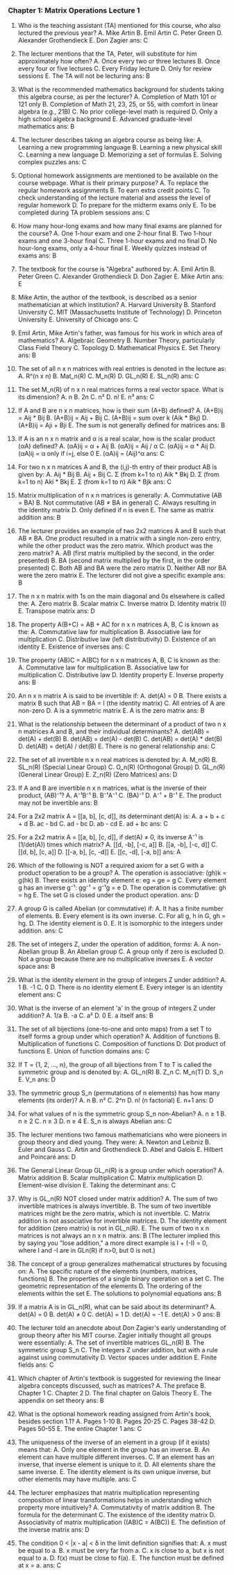 ### Chapter 1: Matrix Operations Lecture 1

1.  Who is the teaching assistant (TA) mentioned for this course, who also lectured the previous year?
    A.  Mike Artin
    B.  Emil Artin
    C.  Peter Green
    D.  Alexander Grothendieck
    E.  Don Zagier
    ans: C

2.  The lecturer mentions that the TA, Peter, will substitute for him approximately how often?
    A.  Once every two or three lectures
    B.  Once every four or five lectures
    C.  Every Friday lecture
    D.  Only for review sessions
    E.  The TA will not be lecturing
    ans: B

3.  What is the recommended mathematics background for students taking this algebra course, as per the lecturer?
    A.  Completion of Math 101 or 121 only
    B.  Completion of Math 21, 23, 25, or 55, with comfort in linear algebra (e.g., 21B)
    C.  No prior college-level math is required
    D.  Only a high school algebra background
    E.  Advanced graduate-level mathematics
    ans: B

4.  The lecturer describes taking an algebra course as being like:
    A.  Learning a new programming language
    B.  Learning a new physical skill
    C.  Learning a new language
    D.  Memorizing a set of formulas
    E.  Solving complex puzzles
    ans: C

5.  Optional homework assignments are mentioned to be available on the course webpage. What is their primary purpose?
    A.  To replace the regular homework assignments
    B.  To earn extra credit points
    C.  To check understanding of the lecture material and assess the level of regular homework
    D.  To prepare for the midterm exams only
    E.  To be completed during TA problem sessions
    ans: C

6.  How many hour-long exams and how many final exams are planned for the course?
    A.  One 1-hour exam and one 2-hour final
    B.  Two 1-hour exams and one 3-hour final
    C.  Three 1-hour exams and no final
    D.  No hour-long exams, only a 4-hour final
    E.  Weekly quizzes instead of exams
    ans: B

7.  The textbook for the course is "Algebra" authored by:
    A.  Emil Artin
    B.  Peter Green
    C.  Alexander Grothendieck
    D.  Don Zagier
    E.  Mike Artin
    ans: E

8.  Mike Artin, the author of the textbook, is described as a senior mathematician at which institution?
    A.  Harvard University
    B.  Stanford University
    C.  MIT (Massachusetts Institute of Technology)
    D.  Princeton University
    E.  University of Chicago
    ans: C

9.  Emil Artin, Mike Artin's father, was famous for his work in which area of mathematics?
    A.  Algebraic Geometry
    B.  Number Theory, particularly Class Field Theory
    C.  Topology
    D.  Mathematical Physics
    E.  Set Theory
    ans: B

10. The set of all n x n matrices with real entries is denoted in the lecture as:
    A.  R^(n x n)
    B.  Mat_n(R)
    C.  M_n(R)
    D.  GL_n(R)
    E.  SL_n(R)
    ans: C

11. The set M_n(R) of n x n real matrices forms a real vector space. What is its dimension?
    A.  n
    B.  2n
    C.  n²
    D.  n!
    E.  n³
    ans: C

12. If A and B are n x n matrices, how is their sum (A+B) defined?
    A.  (A+B)ij = Aij * Bij
    B.  (A+B)ij = Aij + Bij
    C.  (A+B)ij = sum over k (Aik * Bkj)
    D.  (A+B)ij = Aji + Bji
    E.  The sum is not generally defined for matrices
    ans: B

13. If A is an n x n matrix and α is a real scalar, how is the scalar product (αA) defined?
    A.  (αA)ij = α + Aij
    B.  (αA)ij = Aij / α
    C.  (αA)ij = α * Aij
    D.  (αA)ij = α only if i=j, else 0
    E.  (αA)ij = (Aij)^α
    ans: C

14. For two n x n matrices A and B, the (i,j)-th entry of their product AB is given by:
    A.  Aij * Bij
    B.  Aij + Bij
    C.  Σ (from k=1 to n) Aik * Bkj
    D.  Σ (from k=1 to n) Aki * Bkj
    E.  Σ (from k=1 to n) Aik * Bjk
    ans: C

15. Matrix multiplication of n x n matrices is generally:
    A.  Commutative (AB = BA)
    B.  Not commutative (AB ≠ BA in general)
    C.  Always resulting in the identity matrix
    D.  Only defined if n is even
    E.  The same as matrix addition
    ans: B

16. The lecturer provides an example of two 2x2 matrices A and B such that AB ≠ BA. One product resulted in a matrix with a single non-zero entry, while the other product was the zero matrix. Which product was the zero matrix?
    A.  AB (first matrix multiplied by the second, in the order presented)
    B.  BA (second matrix multiplied by the first, in the order presented)
    C.  Both AB and BA were the zero matrix
    D.  Neither AB nor BA were the zero matrix
    E.  The lecturer did not give a specific example
    ans: B

17. The n x n matrix with 1s on the main diagonal and 0s elsewhere is called the:
    A.  Zero matrix
    B.  Scalar matrix
    C.  Inverse matrix
    D.  Identity matrix (I)
    E.  Transpose matrix
    ans: D

18. The property A(B+C) = AB + AC for n x n matrices A, B, C is known as the:
    A.  Commutative law for multiplication
    B.  Associative law for multiplication
    C.  Distributive law (left distributivity)
    D.  Existence of an identity
    E.  Existence of inverses
    ans: C

19. The property (AB)C = A(BC) for n x n matrices A, B, C is known as the:
    A.  Commutative law for multiplication
    B.  Associative law for multiplication
    C.  Distributive law
    D.  Identity property
    E.  Inverse property
    ans: B

20. An n x n matrix A is said to be invertible if:
    A.  det(A) = 0
    B.  There exists a matrix B such that AB = BA = I (the identity matrix)
    C.  All entries of A are non-zero
    D.  A is a symmetric matrix
    E.  A is the zero matrix
    ans: B

21. What is the relationship between the determinant of a product of two n x n matrices A and B, and their individual determinants?
    A.  det(AB) = det(A) + det(B)
    B.  det(AB) = det(A) - det(B)
    C.  det(AB) = det(A) * det(B)
    D.  det(AB) = det(A) / det(B)
    E.  There is no general relationship
    ans: C

22. The set of all invertible n x n real matrices is denoted by:
    A.  M_n(R)
    B.  SL_n(R) (Special Linear Group)
    C.  O_n(R) (Orthogonal Group)
    D.  GL_n(R) (General Linear Group)
    E.  Z_n(R) (Zero Matrices)
    ans: D

23. If A and B are invertible n x n matrices, what is the inverse of their product, (AB)⁻¹?
    A.  A⁻¹B⁻¹
    B.  B⁻¹A⁻¹
    C.  (BA)⁻¹
    D.  A⁻¹ + B⁻¹
    E.  The product may not be invertible
    ans: B

24. For a 2x2 matrix A = [[a, b], [c, d]], its determinant det(A) is:
    A.  a + b + c + d
    B.  ac - bd
    C.  ad - bc
    D.  ab - cd
    E.  ad + bc
    ans: C

25. For a 2x2 matrix A = [[a, b], [c, d]], if det(A) ≠ 0, its inverse A⁻¹ is (1/det(A)) times which matrix?
    A.  [[d, -b], [-c, a]]
    B.  [[a, -b], [-c, d]]
    C.  [[d, b], [c, a]]
    D.  [[-a, b], [c, -d]]
    E.  [[c, -d], [-a, b]]
    ans: A

26. Which of the following is NOT a required axiom for a set G with a product operation to be a group?
    A.  The operation is associative: (gh)k = g(hk)
    B.  There exists an identity element e: eg = ge = g
    C.  Every element g has an inverse g⁻¹: gg⁻¹ = g⁻¹g = e
    D.  The operation is commutative: gh = hg
    E.  The set G is closed under the product operation.
    ans: D

27. A group G is called Abelian (or commutative) if:
    A.  It has a finite number of elements.
    B.  Every element is its own inverse.
    C.  For all g, h in G, gh = hg.
    D.  The identity element is 0.
    E.  It is isomorphic to the integers under addition.
    ans: C

28. The set of integers Z, under the operation of addition, forms:
    A.  A non-Abelian group
    B.  An Abelian group
    C.  A group only if zero is excluded
    D.  Not a group because there are no multiplicative inverses
    E.  A vector space
    ans: B

29. What is the identity element in the group of integers Z under addition?
    A.  1
    B.  -1
    C.  0
    D.  There is no identity element
    E.  Every integer is an identity element
    ans: C

30. What is the inverse of an element 'a' in the group of integers Z under addition?
    A.  1/a
    B.  -a
    C.  a²
    D.  0
    E.  a itself
    ans: B

31. The set of all bijections (one-to-one and onto maps) from a set T to itself forms a group under which operation?
    A.  Addition of functions
    B.  Multiplication of functions
    C.  Composition of functions
    D.  Dot product of functions
    E.  Union of function domains
    ans: C

32. If T = {1, 2, ..., n}, the group of all bijections from T to T is called the symmetric group and is denoted by:
    A.  GL_n(R)
    B.  Z_n
    C.  M_n(T)
    D.  S_n
    E.  V_n
    ans: D

33. The symmetric group S_n (permutations of n elements) has how many elements (its order)?
    A.  n
    B.  n²
    C.  2^n
    D.  n! (n factorial)
    E.  n+1
    ans: D

34. For what values of n is the symmetric group S_n non-Abelian?
    A.  n ≥ 1
    B.  n ≥ 2
    C.  n ≥ 3
    D.  n ≥ 4
    E.  S_n is always Abelian
    ans: C

35. The lecturer mentions two famous mathematicians who were pioneers in group theory and died young. They were:
    A.  Newton and Leibniz
    B.  Euler and Gauss
    C.  Artin and Grothendieck
    D.  Abel and Galois
    E.  Hilbert and Poincaré
    ans: D

36. The General Linear Group GL_n(R) is a group under which operation?
    A.  Matrix addition
    B.  Scalar multiplication
    C.  Matrix multiplication
    D.  Element-wise division
    E.  Taking the determinant
    ans: C

37. Why is GL_n(R) NOT closed under matrix addition?
    A.  The sum of two invertible matrices is always invertible.
    B.  The sum of two invertible matrices might be the zero matrix, which is not invertible.
    C.  Matrix addition is not associative for invertible matrices.
    D.  The identity element for addition (zero matrix) is not in GL_n(R).
    E.  The sum of two n x n matrices is not always an n x n matrix.
    ans: B (The lecturer implied this by saying you "lose addition," a more direct example is I + (-I) = 0, where I and -I are in GLn(R) if n>0, but 0 is not.)

38. The concept of a group generalizes mathematical structures by focusing on:
    A.  The specific nature of the elements (numbers, matrices, functions)
    B.  The properties of a single binary operation on a set
    C.  The geometric representation of the elements
    D.  The ordering of the elements within the set
    E.  The solutions to polynomial equations
    ans: B

39. If a matrix A is in GL_n(R), what can be said about its determinant?
    A.  det(A) = 0
    B.  det(A) ≠ 0
    C.  det(A) = 1
    D.  det(A) = -1
    E.  det(A) > 0
    ans: B

40. The lecturer told an anecdote about Don Zagier's early understanding of group theory after his MIT course. Zagier initially thought all groups were essentially:
    A.  The set of invertible matrices GL_n(R)
    B.  The symmetric group S_n
    C.  The integers Z under addition, but with a rule against using commutativity
    D.  Vector spaces under addition
    E.  Finite fields
    ans: C

41. Which chapter of Artin's textbook is suggested for reviewing the linear algebra concepts discussed, such as matrices?
    A.  The preface
    B.  Chapter 1
    C.  Chapter 2
    D.  The final chapter on Galois Theory
    E.  The appendix on set theory
    ans: B

42. What is the optional homework reading assigned from Artin's book, besides section 1.1?
    A.  Pages 1-10
    B.  Pages 20-25
    C.  Pages 38-42
    D.  Pages 50-55
    E.  The entire Chapter 1
    ans: C

43. The uniqueness of the inverse of an element in a group (if it exists) means that:
    A.  Only one element in the group has an inverse.
    B.  An element can have multiple different inverses.
    C.  If an element has an inverse, that inverse element is unique to it.
    D.  All elements share the same inverse.
    E.  The identity element is its own unique inverse, but other elements may have multiple.
    ans: C

44. The lecturer emphasizes that matrix multiplication representing composition of linear transformations helps in understanding which property more intuitively?
    A.  Commutativity of matrix addition
    B.  The formula for the determinant
    C.  The existence of the identity matrix
    D.  Associativity of matrix multiplication ((AB)C = A(BC))
    E.  The definition of the inverse matrix
    ans: D

45. The condition 0 < |x - a| < δ in the limit definition signifies that:
    A.  x must be equal to a.
    B.  x must be very far from a.
    C.  x is close to a, but x is not equal to a.
    D.  f(x) must be close to f(a).
    E.  The function must be defined at x = a.
    ans: C